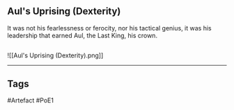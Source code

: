 ## Aul's Uprising (Dexterity)
It was not his fearlessness or ferocity, nor his tactical genius,
it was his leadership that earned Aul, the Last King, his crown.
##
![[Aul's Uprising (Dexterity).png]]

---
## Tags
#Artefact
#PoE1